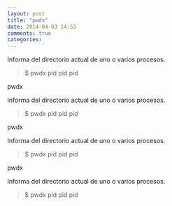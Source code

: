 ```yaml
---
layout: post
title: "pwdx"
date: 2014-04-03 14:53
comments: true
categories: 
---
```

Informa del directorio actual de uno o varios procesos.

>$ pwdx pid pid pid

pwdx

Informa del directorio actual de uno o varios procesos.

>$ pwdx pid pid pid

pwdx

Informa del directorio actual de uno o varios procesos.

>$ pwdx pid pid pid

pwdx

Informa del directorio actual de uno o varios procesos.

>$ pwdx pid pid pid

